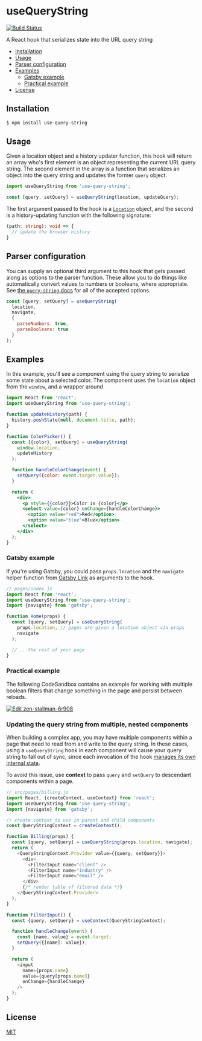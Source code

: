 # useQueryString

[![Build Status](https://github.com/trevorblades/use-query-string/workflows/Node%20CI/badge.svg)](https://github.com/trevorblades/use-query-string/actions)

A React hook that serializes state into the URL query string

- [Installation](#installation)
- [Usage](#usage)
- [Parser configuration](#parser-configuration)
- [Examples](#examples)
  - [Gatsby example](#gatsby-example)
  - [Practical example](#practical-example)
- [License](#license)

## Installation

```bash
$ npm install use-query-string
```

## Usage

Given a location object and a history updater function, this hook will return an array who's first element is an object representing the current URL query string. The second element in the array is a function that serializes an object into the query string and updates the former `query` object.

```js
import useQueryString from 'use-query-string';

const [query, setQuery] = useQueryString(location, updateQuery);
```

The first argument passed to the hook is a [`Location`](https://developer.mozilla.org/en-US/docs/Web/API/Location) object, and the second is a history-updating function with the following signature:

```ts
(path: string): void => {
  // update the browser history
}
```

## Parser configuration

You can supply an optional third argument to this hook that gets passed along as options to the parser function. These allow you to do things like automatically convert values to numbers or booleans, where appropriate. See [the `query-string` docs](https://github.com/sindresorhus/query-string#parsestring-options) for all of the accepted options.

```js
const [query, setQuery] = useQueryString(
  location,
  navigate,
  {
    parseNumbers: true,
    parseBooleans: true
  }
);
```

## Examples

In this example, you'll see a component using the query string to serialize some state about a selected color. The component uses the `location` object from the `window`, and a wrapper around 

```jsx
import React from 'react';
import useQueryString from 'use-query-string';

function updateHistory(path) {
  history.pushState(null, document.title, path);
}

function ColorPicker() {
  const [{color}, setQuery] = useQueryString(
    window.location,
    updateHistory
  );

  function handleColorChange(event) {
    setQuery({color: event.target.value});
  }

  return (
    <div>
      <p style={{color}}>Color is {color}</p>
      <select value={color} onChange={handleColorChange}>
        <option value="red">Red</option>
        <option value="blue">Blue</option>
      </select>
    </div>
  );
}
```

### Gatsby example

If you're using Gatsby, you could pass `props.location` and the `navigate` helper function from [Gatsby Link](https://www.gatsbyjs.org/docs/gatsby-link/) as arguments to the hook.

```js
// pages/index.js
import React from 'react';
import useQueryString from 'use-query-string';
import {navigate} from 'gatsby';

function Home(props) {
  const [query, setQuery] = useQueryString(
    props.location, // pages are given a location object via props
    navigate
  );

  // ...the rest of your page
}
```

### Practical example

The following CodeSandbox contains an example for working with multiple boolean filters that change something in the page and persist between reloads.

[![Edit zen-stallman-6r908](https://codesandbox.io/static/img/play-codesandbox.svg)](https://codesandbox.io/s/zen-stallman-6r908?fontsize=14&hidenavigation=1&theme=dark)

### Updating the query string from multiple, nested components

When building a complex app, you may have multiple components within a page that need to read from and write to the query string. In these cases, using a `useQueryString` hook in each component will cause your query string to fall out of sync, since each invocation of the hook [manages its own internal state](./src/index.ts#L14).

To avoid this issue, use **context** to pass `query` and `setQuery` to descendant components within a page.

```js
// src/pages/billing.js
import React, {createContext, useContext} from 'react';
import useQueryString from 'use-query-string';
import {navigate} from 'gatsby';

// create context to use in parent and child components
const QueryStringContext = createContext();

function Billing(props) {
  const [query, setQuery] = useQueryString(props.location, navigate);
  return (
    <QueryStringContext.Provider value={{query, setQuery}}>
      <div>
        <FilterInput name="client" />
        <FilterInput name="industry" />
        <FilterInput name="email" />
      </div>
      {/* render table of filtered data */}
    </QueryStringContext.Provider>
  );
}

function FilterInput() {
  const {query, setQuery} = useContext(QueryStringContext);

  function handleChange(event) {
    const {name, value} = event.target;
    setQuery({[name]: value});
  }

  return (
    <input
      name={props.name}
      value={query[props.name]}
      onChange={handleChange}
    />
  );
}
```

## License

[MIT](./LICENSE)

